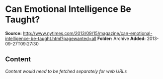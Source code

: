 # Can Emotional Intelligence Be Taught?

**Source:** http://www.nytimes.com/2013/09/15/magazine/can-emotional-intelligence-be-taught.html?pagewanted=all
**Folder:** Archive
**Added:** 2013-09-27T09:27:30




## Content
*Content would need to be fetched separately for web URLs*
